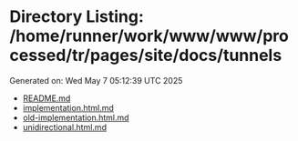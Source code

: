 # Directory Listing: /home/runner/work/www/www/processed/tr/pages/site/docs/tunnels
Generated on: Wed May  7 05:12:39 UTC 2025

- [README.md](README.md)
- [implementation.html.md](implementation.html.md)
- [old-implementation.html.md](old-implementation.html.md)
- [unidirectional.html.md](unidirectional.html.md)
